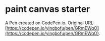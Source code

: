 # paint canvas starter

A Pen created on CodePen.io. Original URL: [https://codepen.io/yingbofu/pen/GRmEWqO](https://codepen.io/yingbofu/pen/GRmEWqO).


